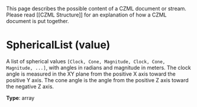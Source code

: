 This page describes the possible content of a CZML document or stream.  Please read [[CZML Structure]] for an explanation of how a CZML document is put together.

# SphericalList (value)

A list of spherical values `[Clock, Cone, Magnitude, Clock, Cone, Magnitude, ...]`, with angles in radians and magnitude in meters. The clock angle is measured in the XY plane from the positive X axis toward the positive Y axis. The cone angle is the angle from the positive Z axis toward the negative Z axis.

**Type**: array

